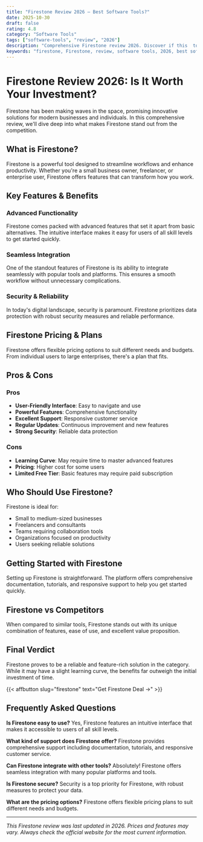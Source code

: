 ```yaml
---
title: "Firestone Review 2026 – Best Software Tools?"
date: 2025-10-30
draft: false
rating: 4.8
category: "Software Tools"
tags: ["software-tools", "review", "2026"]
description: "Comprehensive Firestone review 2026. Discover if this  tool is the best choice for your needs."
keywords: "firestone, Firestone, review, software tools, 2026, best software tools"
---
```


# Firestone Review 2026: Is It Worth Your Investment?

Firestone has been making waves in the  space, promising innovative solutions for modern businesses and individuals. In this comprehensive review, we'll dive deep into what makes Firestone stand out from the competition.

## What is Firestone?

Firestone is a powerful  tool designed to streamline workflows and enhance productivity. Whether you're a small business owner, freelancer, or enterprise user, Firestone offers features that can transform how you work.

## Key Features & Benefits

### Advanced Functionality
Firestone comes packed with advanced features that set it apart from basic alternatives. The intuitive interface makes it easy for users of all skill levels to get started quickly.

### Seamless Integration
One of the standout features of Firestone is its ability to integrate seamlessly with popular tools and platforms. This ensures a smooth workflow without unnecessary complications.

### Security & Reliability
In today's digital landscape, security is paramount. Firestone prioritizes data protection with robust security measures and reliable performance.

## Firestone Pricing & Plans

Firestone offers flexible pricing options to suit different needs and budgets. From individual users to large enterprises, there's a plan that fits.

## Pros & Cons

### Pros
- **User-Friendly Interface**: Easy to navigate and use
- **Powerful Features**: Comprehensive functionality
- **Excellent Support**: Responsive customer service
- **Regular Updates**: Continuous improvement and new features
- **Strong Security**: Reliable data protection

### Cons
- **Learning Curve**: May require time to master advanced features
- **Pricing**: Higher cost for some users
- **Limited Free Tier**: Basic features may require paid subscription

## Who Should Use Firestone?

Firestone is ideal for:
- Small to medium-sized businesses
- Freelancers and consultants
- Teams requiring collaboration tools
- Organizations focused on productivity
- Users seeking reliable  solutions

## Getting Started with Firestone

Setting up Firestone is straightforward. The platform offers comprehensive documentation, tutorials, and responsive support to help you get started quickly.

## Firestone vs Competitors

When compared to similar tools, Firestone stands out with its unique combination of features, ease of use, and excellent value proposition.

## Final Verdict

Firestone proves to be a reliable and feature-rich solution in the  category. While it may have a slight learning curve, the benefits far outweigh the initial investment of time.

{{< affbutton slug="firestone" text="Get Firestone Deal →" >}}

## Frequently Asked Questions

**Is Firestone easy to use?**
Yes, Firestone features an intuitive interface that makes it accessible to users of all skill levels.

**What kind of support does Firestone offer?**
Firestone provides comprehensive support including documentation, tutorials, and responsive customer service.

**Can Firestone integrate with other tools?**
Absolutely! Firestone offers seamless integration with many popular platforms and tools.

**Is Firestone secure?**
Security is a top priority for Firestone, with robust measures to protect your data.

**What are the pricing options?**
Firestone offers flexible pricing plans to suit different needs and budgets.

---

*This Firestone review was last updated in 2026. Prices and features may vary. Always check the official website for the most current information.*
